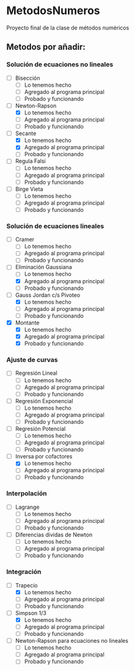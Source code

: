 # MetodosNumeros
Proyecto final de la clase de métodos numéricos

## Metodos por añadir:

### Solución de ecuaciones no lineales
- [ ] Bisección
    * [ ] Lo tenemos hecho
    * [ ] Agregado al programa principal
    * [ ] Probado y funcionando

- [ ] Newton-Rapson
    * [X] Lo tenemos hecho
    * [ ] Agregado al programa principal
    * [ ] Probado y funcionando

- [ ] Secante
    * [X] Lo tenemos hecho
    * [X] Agregado al programa principal
    * [ ] Probado y funcionando

- [ ] Regula Falsi
    * [ ] Lo tenemos hecho
    * [ ] Agregado al programa principal
    * [ ] Probado y funcionando

- [ ] Birge Vieta
    * [ ] Lo tenemos hecho
    * [ ] Agregado al programa principal
    * [ ] Probado y funcionando

### Solución de ecuaciones lineales
- [ ] Cramer
    * [ ] Lo tenemos hecho
    * [ ] Agregado al programa principal
    * [ ] Probado y funcionando

- [ ] Eliminación Gaussiana
    * [ ] Lo tenemos hecho
    * [X] Agregado al programa principal
    * [ ] Probado y funcionando

- [ ] Gauss Jordan c/s Pivoteo
    * [X] Lo tenemos hecho
    * [ ] Agregado al programa principal
    * [ ] Probado y funcionando

- [X] Montante
    * [X] Lo tenemos hecho
    * [X] Agregado al programa principal
    * [X] Probado y funcionando

### Ajuste de curvas
- [ ] Regresión Lineal
    * [ ] Lo tenemos hecho
    * [ ] Agregado al programa principal
    * [ ] Probado y funcionando

- [ ] Regresión Exponencial
    * [ ] Lo tenemos hecho
    * [ ] Agregado al programa principal
    * [ ] Probado y funcionando

- [ ] Regresión Potencial
    * [ ] Lo tenemos hecho
    * [ ] Agregado al programa principal
    * [ ] Probado y funcionando

- [ ] Inversa por cofactores
    * [X] Lo tenemos hecho
    * [ ] Agregado al programa principal
    * [ ] Probado y funcionando

### Interpolación
- [ ] Lagrange
    * [ ] Lo tenemos hecho
    * [ ] Agregado al programa principal
    * [ ] Probado y funcionando

- [ ] Diferencias dividas de Newton
    * [ ] Lo tenemos hecho
    * [ ] Agregado al programa principal
    * [ ] Probado y funcionando

### Integración
- [ ] Trapecio
    * [X] Lo tenemos hecho
    * [ ] Agregado al programa principal
    * [ ] Probado y funcionando

- [ ] Simpson 1/3
    * [X] Lo tenemos hecho
    * [ ] Agregado al programa principal
    * [ ] Probado y funcionando

- [ ] Newton-Rapson para ecuaciones no lineales
    * [ ] Lo tenemos hecho
    * [ ] Agregado al programa principal
    * [ ] Probado y funcionando
